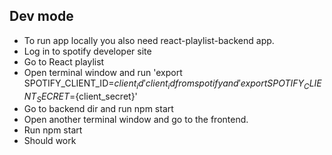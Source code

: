 ## Dev mode

- To run app locally you also need react-playlist-backend app.
- Log in to spotify developer site
- Go to React playlist
- Open terminal window and run 'export SPOTIFY_CLIENT_ID=${client_id}' client_id from spotify and 'export SPOTIFY_CLIENT_SECRET=${client_secret}'
- Go to backend dir and run npm start
- Open another terminal window and go to the frontend.
- Run npm start
- Should work